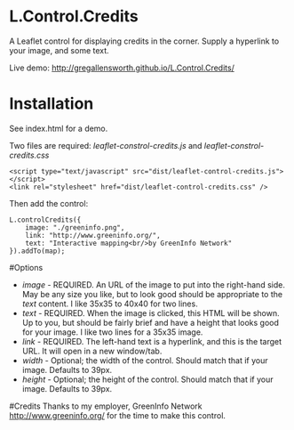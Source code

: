 # L.Control.Credits
A Leaflet control for displaying credits in the corner. Supply a hyperlink to your image, and some text.

Live demo: http://gregallensworth.github.io/L.Control.Credits/

# Installation
See index.html for a demo.

Two files are required: _leaflet-constrol-credits.js_ and _leaflet-constrol-credits.css_

    <script type="text/javascript" src="dist/leaflet-control-credits.js"></script>
    <link rel="stylesheet" href="dist/leaflet-control-credits.css" />

Then add the control:

    L.controlCredits({
        image: "./greeninfo.png",
        link: "http://www.greeninfo.org/",
        text: "Interactive mapping<br/>by GreenInfo Network"
    }).addTo(map);

#Options

* *image* - REQUIRED. An URL of the image to put into the right-hand side. May be any size you like, but to look good should be appropriate to the _text_ content. I like 35x35 to 40x40 for two lines.
* *text* - REQUIRED. When the image is clicked, this HTML will be shown. Up to you, but should be fairly brief and have a height that looks good for your image. I like two lines for a 35x35 image.
* *link* - REQUIRED. The left-hand text is a hyperlink, and this is the target URL. It will open in a new window/tab.
* *width* - Optional; the width of the control. Should match that if your image. Defaults to 39px.
* *height* - Optional; the height of the control. Should match that if your image. Defaults to 39px.

#Credits
Thanks to my employer, GreenInfo Network http://www.greeninfo.org/ for the time to make this control.
